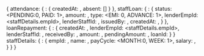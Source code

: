 {
  attendance: {
    <attendance-id>: {
      createdAt: <timestamp>,
      absent: [<staff-id>]
    }
  },
  staffLoan: {
    <loan-id>: {
      status: <PENDING:0, PAID: 1>,
      amount: <number>,
      type: <EMI: 0, ADVANCE: 1>,
      lenderEmpId: <staffDetails.empId>,
      lenderStaffId: <staff-id>,
      issuedBy: <login-id>,
      createdAt: <timestamp>,
    }
  },
  loanRepayment: {
    <repayment-id>: {
      createdAt: <timestamp>,
      lenderEmpId: <staffDetails.empId>,
      lenderStaffId: <staff-id>,
      receivedBy: <login-id>,
      amount: <number>,
      pendingAmount: <number>,
      loanId: <loan-id>
    }
  }
  staffDetails: {
    <staff-id>: {
      empId: <str>,
      name: <str>,
      payCycle: <MONTH:0, WEEK: 1>,
      salary: <number>,
    }
  }
}